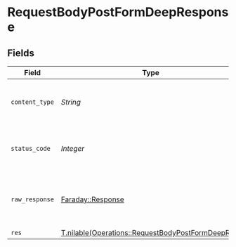# RequestBodyPostFormDeepResponse


## Fields

| Field                                                                                                      | Type                                                                                                       | Required                                                                                                   | Description                                                                                                |
| ---------------------------------------------------------------------------------------------------------- | ---------------------------------------------------------------------------------------------------------- | ---------------------------------------------------------------------------------------------------------- | ---------------------------------------------------------------------------------------------------------- |
| `content_type`                                                                                             | *String*                                                                                                   | :heavy_check_mark:                                                                                         | HTTP response content type for this operation                                                              |
| `status_code`                                                                                              | *Integer*                                                                                                  | :heavy_check_mark:                                                                                         | HTTP response status code for this operation                                                               |
| `raw_response`                                                                                             | [Faraday::Response](https://www.rubydoc.info/gems/faraday/Faraday/Response)                                | :heavy_check_mark:                                                                                         | Raw HTTP response; suitable for custom response parsing                                                    |
| `res`                                                                                                      | [T.nilable(Operations::RequestBodyPostFormDeepRes)](../../models/operations/requestbodypostformdeepres.md) | :heavy_minus_sign:                                                                                         | OK                                                                                                         |
